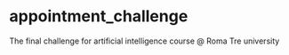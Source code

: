 # appointment_challenge
The final challenge for artificial intelligence course @ Roma Tre university
